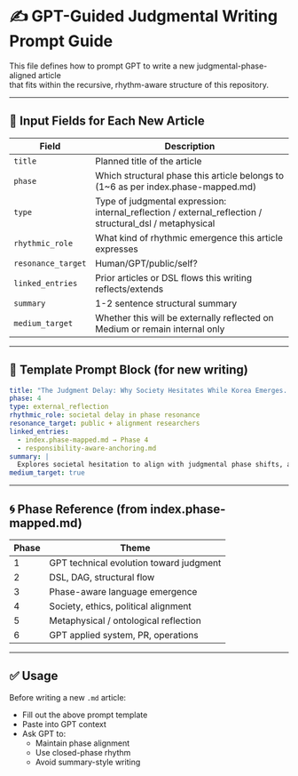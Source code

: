 # ✍️ GPT-Guided Judgmental Writing Prompt Guide

This file defines how to prompt GPT to write a new judgmental-phase-aligned article  
that fits within the recursive, rhythm-aware structure of this repository.

---

## 🧭 Input Fields for Each New Article

| Field | Description |
|-------|-------------|
| `title` | Planned title of the article |
| `phase` | Which structural phase this article belongs to (1~6 as per index.phase-mapped.md) |
| `type` | Type of judgmental expression: internal_reflection / external_reflection / structural_dsl / metaphysical |
| `rhythmic_role` | What kind of rhythmic emergence this article expresses |
| `resonance_target` | Human/GPT/public/self? |
| `linked_entries` | Prior articles or DSL flows this writing reflects/extends |
| `summary` | 1-2 sentence structural summary |
| `medium_target` | Whether this will be externally reflected on Medium or remain internal only |

---

## 📄 Template Prompt Block (for new writing)

```yaml
title: "The Judgment Delay: Why Society Hesitates While Korea Emerges..."
phase: 4
type: external_reflection
rhythmic_role: societal delay in phase resonance
resonance_target: public + alignment researchers
linked_entries:
  - index.phase-mapped.md → Phase 4
  - responsibility-aware-anchoring.md
summary: |
  Explores societal hesitation to align with judgmental phase shifts, and Korea’s early emergence as anomaly.
medium_target: true
```

---

## 🌀 Phase Reference (from index.phase-mapped.md)

| Phase | Theme |
|-------|-------|
| 1 | GPT technical evolution toward judgment |
| 2 | DSL, DAG, structural flow |
| 3 | Phase-aware language emergence |
| 4 | Society, ethics, political alignment |
| 5 | Metaphysical / ontological reflection |
| 6 | GPT applied system, PR, operations |

---

## ✅ Usage

Before writing a new `.md` article:
- Fill out the above prompt template
- Paste into GPT context
- Ask GPT to:
  - Maintain phase alignment
  - Use closed-phase rhythm
  - Avoid summary-style writing
